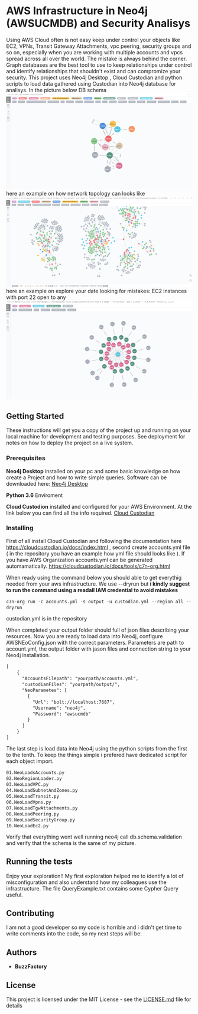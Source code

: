# AWS Infrastructure in Neo4j (AWSUCMDB) and Security Analisys

Using AWS Cloud often is not easy keep under control your objects like EC2, VPNs, Transit Gateway Attachments, vpc peering, security groups and so on, especially when you are working with multiple accounts and vpcs spread across all over the world. The mistake is always behind the corner.
Graph databases are the best tool to use to keep relationships under control and identify relationships that shouldn't exist and can compromize your security.
This project uses Neo4j Desktop , Cloud Custodian and python scripts to load data gathered using Custodian into Neo4j database for analisys.
In the picture below DB schema
![GitHub Logo](/images/dbschema.png)
here an example on how network topology can looks like
![GitHub Logo](/images/NetworkTopology.png)
here an example on explore your date looking for mistakes: EC2 instances with port 22 open to any
![GitHub Logo](/images/EC2With22OpentoAny.png)


## Getting Started

These instructions will get you a copy of the project up and running on your local machine for development and testing purposes. See deployment for notes on how to deploy the project on a live system.

### Prerequisites

**Neo4j Desktop** installed on your pc and some basic knowledge on how create a Project and how to write simple queries.
Software can be downloaded here:
[Neo4j Desktop](https://neo4j.com/download/)

**Python 3.6** Enviroment 

**Cloud Custodion** installed and configured for your AWS Environment. At the link below you can find all the info required.
[Cloud Custodian](https://pypi.org/project/c7n/)

### Installing

First of all install Cloud Custodian and following the documentation here https://cloudcustodian.io/docs/index.html , second create accounts.yml file ( in the repository you have an example how yml file should looks like ). 
If you have AWS Organization accounts.yml can be generated automamatically.
https://cloudcustodian.io/docs/tools/c7n-org.html


When ready using the command below you should able to get everythig needed from your aws infrastructure. We use --dryrun but **i kindly suggest to run the command using a readall IAM credential to avoid mistakes**

```
c7n-org run -c accounts.yml -s output -u custodian.yml --region all --dryrun
```
custodian.yml is in the repository

When completed your output folder should full of json files describing your resources. Now you are ready to load data into Neo4j, configure AWSNEoConfig.json with the correct parameters. Parameters are path to account.yml, the output folder with jason files and connection string to your Neo4j installation.
```
[
    {
      "AccountsFilepath": "yourpath/accounts.yml",
      "custodianFiles": "yourpath/output/",
      "NeoParametes": [
        {
          "Url": "bolt://localhost:7687",
          "Username": "neo4j",
          "Password": "awsucmdb"
        }
      ]
    }
]
```

The last step is load data into Neo4j using the python scripts from the first to the tenth. To keep the things simple i prefered have dedicated script for each object import.

```
01.NeoLoadsAccounts.py
02.NeoRegionLoader.py
03.NeoLoadVPC.py
04.NeoLoadSubnetAndZones.py
05.NeoLoadTransit.py
06.NeoLoadVpns.py
07.NeoLoadTgwAttachments.py
08.NeoLoadPeering.py
09.NeoLoadSecurityGroup.py
10.NeoLoadEc2.py

```

Verify that everything went well running neo4j call db.schema.validation and verify that the schema is the same of my picture.

## Running the tests

Enjoy your exploration!! 
My first exploration helped me to identify a lot of misconfiguration and also understand how my colleagues use the infrastructure.
The file QueryExample.txt contains some Cypher Query useful.

## Contributing
I am not a good developer so my code is horrible and i didn't get time to write comments into the code, so my next steps will be:


## Authors

* **BuzzFactory** 

## License

This project is licensed under the MIT License - see the [LICENSE.md](/LICENSE.md) file for details


